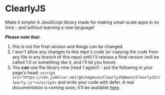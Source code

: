 # ClearlyJS
Make it simple! A JavaScript library made for making small-scale apps in no time - and without learning a new language!

**Please note that:**
1. this is not the final version and things can be changed.
2. I won't allow any changes to this repo's code (or copying the code from any file in any branch of this repo) until I'll release a final version (will be called 1.0 or something like it, and I'll let you know).
3. You **can** use the library now (read 1 again!) - put the following in your page's head: `<script src="https://cdn.jsdelivr.net/gh/negevvo/ClearlyJS@main/ClearlyJS/clearly.js"></script>` and write your code with defer. A real documentation is coming soon, it'll be available [here](https://negevvo.github.io/ClearlyJS/).

